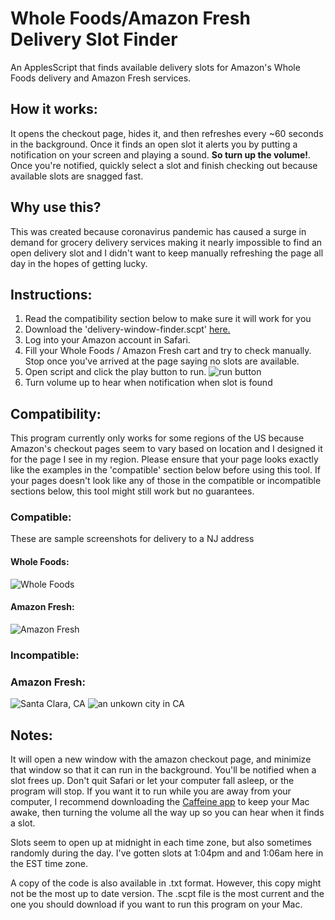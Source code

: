 # Whole Foods/Amazon Fresh Delivery Slot Finder
An ApplesScript that finds available delivery slots for Amazon's Whole Foods delivery and Amazon Fresh services.

## How it works:
It opens the checkout page, hides it, and then refreshes every ~60 seconds in the background. Once it finds an open slot it alerts you by putting a notification on your screen and playing a sound. __So turn up the volume!__. Once you're notified, quickly select a slot and finish checking out because available slots are snagged fast.

## Why use this?
This was created because coronavirus pandemic has caused a surge in demand for grocery delivery services making it nearly impossible to find an open delivery slot and I didn't want to keep manually refreshing the page all day in the hopes of getting lucky.

## Instructions:
1. Read the compatibility section below to make sure it will work for you
2. Download the 'delivery-window-finder.scpt' [here.](https://github.com/ahertel/wholefoods-delivery-slot-finder/raw/master/delivery-window-finder.scpt)
3. Log into your Amazon account in Safari.
4. Fill your Whole Foods / Amazon Fresh cart and try to check manually. Stop once you've arrived at the page saying no slots are available.
5. Open script and click the play button to run.
![run button](https://i.imgur.com/kpQee5h.png)
6. Turn volume up to hear when notification when slot is found

## Compatibility:
This program currently only works for some regions of the US because Amazon's checkout pages seem to vary based on location and I designed it for the page I see in my region. Please ensure that your page looks exactly like the examples in the 'compatible' section below before using this tool.
If your pages doesn't look like any of those in the compatible or incompatible sections below, this tool might still work but no guarantees.

### Compatible:
These are sample screenshots for delivery to a NJ address
#### Whole Foods:
![Whole Foods](https://i.imgur.com/r7EQQF6.jpg)

#### Amazon Fresh:
![Amazon Fresh](https://i.imgur.com/ncVyqQR.jpg)


### Incompatible:
### Amazon Fresh:
![Santa Clara, CA](https://i.imgur.com/SyNtrZs.png)
![an unkown city in CA](https://i.imgur.com/PYrO9Il.jpg)

Notes:
-
It will open a new window with the amazon checkout page, and minimize that window so that it can run in the background.
You'll be notified when a slot frees up. Don't quit Safari or let your computer fall asleep, or the program will stop.
If you want it to run while you are away from your computer, I recommend downloading the [Caffeine app](http://lightheadsw.com/caffeine/) to keep your Mac awake, then turning the volume all the way up so you can hear when it finds a slot.

Slots seem to open up at midnight in each time zone, but also sometimes randomly during the day. I've gotten slots at 1:04pm and and 1:06am here in the EST time zone.

A copy of the code is also available in .txt format. However, this copy might not be the most up to date version. The .scpt file is the most current and the one you should download if you want to run this program on your Mac.
